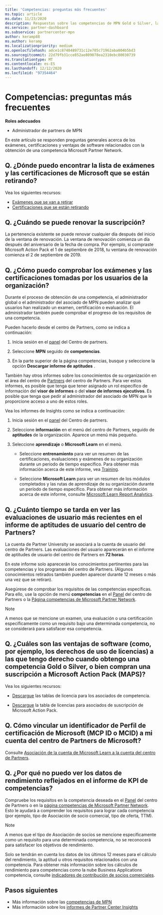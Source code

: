 ```yaml
---
title: 'Competencias: preguntas más frecuentes'
ms.topic: article
ms.date: 11/23/2020
description: Respuestas sobre las competencias de MPN Gold o Silver, la expiración de las ventajas, la renovación o la activación de licencias para Azure, la nube, Visual Studio, los beneficios técnicos y de soporte técnico.
ms.service: partner-dashboard
ms.subservice: partnercenter-mpn
author: keramp88
ms.author: keramp
ms.localizationpriority: medium
ms.openlocfilehash: adce1c8740489731c12e705c71962aba004b5bd3
ms.sourcegitcommit: 22d79fb31cce852ae809078ea2310ebc80030739
ms.translationtype: MT
ms.contentlocale: es-ES
ms.lasthandoff: 12/12/2020
ms.locfileid: "97354464"
---
```

# <a name="competencies---frequently-asked-questions"></a>Competencias: preguntas más frecuentes

**Roles adecuados**

- Administrador de partners de MPN

En este artículo se responden preguntas generales acerca de los exámenes, certificaciones y ventajas de software relacionados con la obtención de una competencia Microsoft Partner Network.

## <a name="q-where-can-i-find-the-list-of-exams-and-microsoft-certifications-being-retired"></a>Q. ¿Dónde puedo encontrar la lista de exámenes y las certificaciones de Microsoft que se están retirando?

Vea los siguientes recursos:

- [Exámenes que se van a retirar](/learn/certifications/retired-certification-exams)
- [Certificaciones que se están retirando](/learn/certifications/retired-certifications)

## <a name="q-when-can-i-renew-my-membership"></a>Q. ¿Cuándo se puede renovar la suscripción?

La pertenencia existente se puede renovar cualquier día después del inicio de la ventana de renovación. La ventana de renovación comienza un día después del aniversario de la fecha de compra. Por ejemplo, si compraste Microsoft Action Pack el 1 de septiembre de 2018, tu ventana de renovación comienza el 2 de septiembre de 2019.

## <a name="q-how-can-i-verify-the-exams-and-certifications-taken-by-my-organizations-users"></a>Q. ¿Cómo puedo comprobar los exámenes y las certificaciones tomadas por los usuarios de la organización?

Durante el proceso de obtención de una competencia, el administrador global o el administrador del asociado de MPN pueden analizar qué usuarios han realizado un examen, certificación o evaluación. El administrador también puede comprobar el progreso de los requisitos de una competencia.

Pueden hacerlo desde el centro de Partners, como se indica a continuación:

1. Inicia sesión en el [panel](https://partner.microsoft.com/dashboard) del Centro de partners.

1. Seleccione **MPN** seguido de **competencias**.

1. En la parte superior de la página competencias, busque y seleccione la opción **Descargar informe de aptitudes** .

También hay otros informes sobre los conocimientos de su organización en el área del centro de [Partners](partner-center-insights.md) del centro de Partners. Para ver estos informes, es posible que tenga que tener asignado un rol específico de información del **visor de informes** o del **visor de informes ejecutivos**. Es posible que tenga que pedir al administrador del asociado de MPN que le proporcione acceso a uno de estos roles.

Vea los informes de Insights como se indica a continuación:

1. Inicia sesión en el [panel](https://partner.microsoft.com/dashboard) del Centro de partners.

1. Seleccione **información** en el menú del centro de Partners, seguido de **aptitudes** de la organización. Aparece un menú más pequeño.

1. Seleccione **aprendizaje** o **Microsoft Learn** en el menú.

   - Seleccione **entrenamiento** para ver un resumen de las certificaciones, evaluaciones y exámenes de su organización durante un período de tiempo específico. Para obtener más información acerca de este informe, vea [Training](pci-training-dashboard.md).

   - Seleccione **Microsoft Learn** para ver un resumen de los módulos completados y las rutas de aprendizaje de su organización durante un período de tiempo específico. Para obtener más información acerca de este informe, consulte [Microsoft Learn Report Analytics](ms-learn-analytics.md).

## <a name="q-how-long-does-it-take-to-see-the-latest-user-assessments-in-the-partner-center-user-skills-report"></a>Q. ¿Cuánto tiempo se tarda en ver las evaluaciones de usuario más recientes en el informe de aptitudes de usuario del centro de Partners?

La cuenta de Partner University se asociará a la cuenta de usuario del centro de Partners. Las evaluaciones del usuario aparecerán en el informe de aptitudes de usuario del centro de Partners en **72 horas**.

En este informe solo aparecerán los conocimientos pertinentes para las competencias y los programas del centro de Partners. (Algunos conocimientos retirados también pueden aparecer durante 12 meses o más una vez que se retiran).

Asegúrese de comprobar los requisitos de las competencias específicas. Para ello, use la opción de menú **competencias** en el [Panel](https://partner.microsoft.com/dashboard) del centro de Partners o la [Página competencias de Microsoft Partner Network](https://partner.microsoft.com/membership/competencies).

> [!NOTE]
> A menos que se mencione un examen, una evaluación o una certificación específicamente como un requisito bajo una determinada competencia, no se considerará para satisfacer esa competencia.

## <a name="q-what-are-the-software-benefits-such-as-license-use-rights-that-i-am-entitled-to-when-i-achieve-a-gold-or-silver-competency-or-buy-a-microsoft-action-pack-subscription-maps"></a>Q. ¿Cuáles son las ventajas de software (como, por ejemplo, los derechos de uso de licencias) a las que tengo derecho cuando obtengo una competencia Gold o Silver, o bien compran una suscripción a Microsoft Action Pack (MAPS)?

Vea los siguientes recursos:

- [Descargue](https://assetsprod.microsoft.com/mpn-maps-software-iur-competency-license-table.docx) las tablas de licencia para los asociados de competencia.

- [Descargue](https://assetsprod.microsoft.com/en-us/microsoft-action-pack-license-table.pdf) la tabla de licencias para asociados de suscripción de Microsoft Action Pack.

## <a name="q-how-do-i-link-a-microsoft-certification-profile-id-mcp-id-or-mcid-to-my-microsoft-partner-center-account"></a>Q. Cómo vincular un identificador de Perfil de certificación de Microsoft (MCP ID o MCID) a mi cuenta del centro de Partners de Microsoft?

Consulte [Asociación de la cuenta de Microsoft Learn a la cuenta del centro de Partners](ms-learn-associate.md).

## <a name="q-why-cant-i-see-the-performance-data-reflected-under-the-competencies-kpis-report"></a>Q. ¿Por qué no puedo ver los datos de rendimiento reflejados en el informe de KPI de competencias?

Compruebe los requisitos en la competencia deseada en el [Panel](https://partner.microsoft.com/dashboard) del centro de Partners o en la [página competencias de Microsoft Partner Network](https://partner.microsoft.com/membership/competencies). Esto le ayudará a comprender los requisitos para lograr cada competencia (por ejemplo, tipo de Asociación de socio comercial, tipo de oferta, TTM).

> [!NOTE]
> A menos que el tipo de Asociación de socios se mencione específicamente como un requisito para una determinada competencia, no se reconocerá para satisfacer los objetivos de rendimiento.
>
> Solo se tendrán en cuenta los datos de los últimos 12 meses para el cálculo del rendimiento, la aptitud u otros requisitos relacionados con una competencia. Para obtener más información sobre los cálculos de rendimiento para competencias como la nube Business Applications competencia, consulte [indicadores de contribución de socios comerciales](partner-contribution-indicators.md).

## <a name="next-steps"></a>Pasos siguientes

- Más información sobre las [competencias de MPN](learn-about-competencies.md)
- Más información sobre los [informes de Partner Center Insights](partner-center-insights.md)
